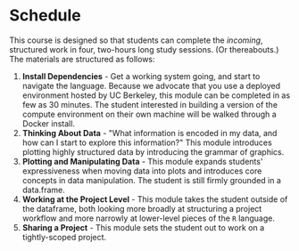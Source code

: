 # Schedule 

This course is designed so that students can complete the *incoming*, structured work in four, two-hours long study sessions. (Or thereabouts.) The materials are structured as follows: 

1. **Install Dependencies** - Get a working system going, and start to navigate the language. Because we advocate that you use a deployed environment hosted by UC Berkeley, this module can be completed in as few as 30 minutes. The student interested in building a version of the compute environment on their own machine will be walked through a Docker install.
2. **Thinking About Data** - "What information is encoded in my data, and how can I start to explore this information?" This module introduces plotting highly structured data by introducing the grammar of graphics. 
3. **Plotting and Manipulating Data** - This module expands students' expressiveness when moving data into plots and introduces core concepts in data manipulation. The student is still firmly grounded in a data.frame. 
4. **Working at the Project Level** - This module takes the student outside of the dataframe, both looking more broadly at structuring a project workflow and more narrowly at lower-level pieces of the `R` language. 
5. **Sharing a Project** - This module sets the student out to work on a tightly-scoped project. 
